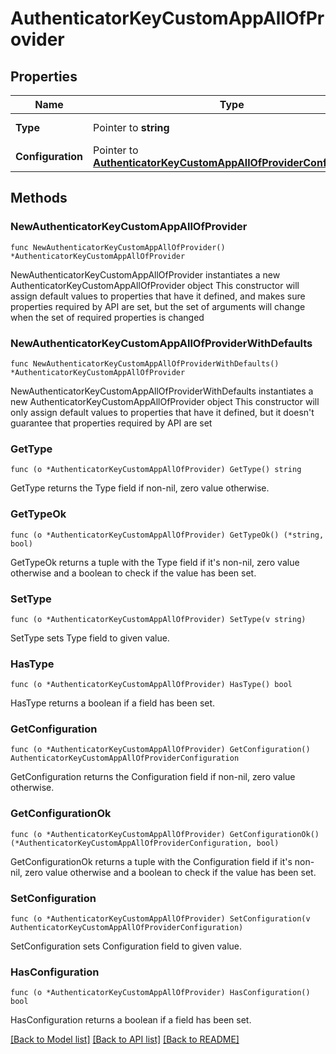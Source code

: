 # AuthenticatorKeyCustomAppAllOfProvider

## Properties

Name | Type | Description | Notes
------------ | ------------- | ------------- | -------------
**Type** | Pointer to **string** | Provider type | [optional] 
**Configuration** | Pointer to [**AuthenticatorKeyCustomAppAllOfProviderConfiguration**](AuthenticatorKeyCustomAppAllOfProviderConfiguration.md) |  | [optional] 

## Methods

### NewAuthenticatorKeyCustomAppAllOfProvider

`func NewAuthenticatorKeyCustomAppAllOfProvider() *AuthenticatorKeyCustomAppAllOfProvider`

NewAuthenticatorKeyCustomAppAllOfProvider instantiates a new AuthenticatorKeyCustomAppAllOfProvider object
This constructor will assign default values to properties that have it defined,
and makes sure properties required by API are set, but the set of arguments
will change when the set of required properties is changed

### NewAuthenticatorKeyCustomAppAllOfProviderWithDefaults

`func NewAuthenticatorKeyCustomAppAllOfProviderWithDefaults() *AuthenticatorKeyCustomAppAllOfProvider`

NewAuthenticatorKeyCustomAppAllOfProviderWithDefaults instantiates a new AuthenticatorKeyCustomAppAllOfProvider object
This constructor will only assign default values to properties that have it defined,
but it doesn't guarantee that properties required by API are set

### GetType

`func (o *AuthenticatorKeyCustomAppAllOfProvider) GetType() string`

GetType returns the Type field if non-nil, zero value otherwise.

### GetTypeOk

`func (o *AuthenticatorKeyCustomAppAllOfProvider) GetTypeOk() (*string, bool)`

GetTypeOk returns a tuple with the Type field if it's non-nil, zero value otherwise
and a boolean to check if the value has been set.

### SetType

`func (o *AuthenticatorKeyCustomAppAllOfProvider) SetType(v string)`

SetType sets Type field to given value.

### HasType

`func (o *AuthenticatorKeyCustomAppAllOfProvider) HasType() bool`

HasType returns a boolean if a field has been set.

### GetConfiguration

`func (o *AuthenticatorKeyCustomAppAllOfProvider) GetConfiguration() AuthenticatorKeyCustomAppAllOfProviderConfiguration`

GetConfiguration returns the Configuration field if non-nil, zero value otherwise.

### GetConfigurationOk

`func (o *AuthenticatorKeyCustomAppAllOfProvider) GetConfigurationOk() (*AuthenticatorKeyCustomAppAllOfProviderConfiguration, bool)`

GetConfigurationOk returns a tuple with the Configuration field if it's non-nil, zero value otherwise
and a boolean to check if the value has been set.

### SetConfiguration

`func (o *AuthenticatorKeyCustomAppAllOfProvider) SetConfiguration(v AuthenticatorKeyCustomAppAllOfProviderConfiguration)`

SetConfiguration sets Configuration field to given value.

### HasConfiguration

`func (o *AuthenticatorKeyCustomAppAllOfProvider) HasConfiguration() bool`

HasConfiguration returns a boolean if a field has been set.


[[Back to Model list]](../README.md#documentation-for-models) [[Back to API list]](../README.md#documentation-for-api-endpoints) [[Back to README]](../README.md)


